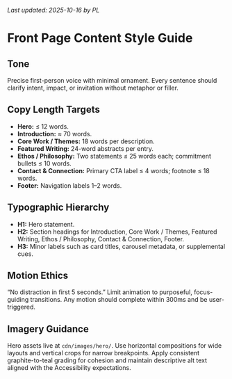 _Last updated: 2025-10-16 by PL_

# Front Page Content Style Guide

## Tone
Precise first-person voice with minimal ornament. Every sentence should clarify intent, impact, or invitation without metaphor or filler.

## Copy Length Targets
- **Hero:** ≤ 12 words.
- **Introduction:** ≈ 70 words.
- **Core Work / Themes:** 18 words per description.
- **Featured Writing:** 24-word abstracts per entry.
- **Ethos / Philosophy:** Two statements ≤ 25 words each; commitment bullets ≤ 10 words.
- **Contact & Connection:** Primary CTA label ≤ 4 words; footnote ≤ 18 words.
- **Footer:** Navigation labels 1–2 words.

## Typographic Hierarchy
- **H1:** Hero statement.
- **H2:** Section headings for Introduction, Core Work / Themes, Featured Writing, Ethos / Philosophy, Contact & Connection, Footer.
- **H3:** Minor labels such as card titles, carousel metadata, or supplemental cues.

## Motion Ethics
“No distraction in first 5 seconds.” Limit animation to purposeful, focus-guiding transitions. Any motion should complete within 300ms and be user-triggered.

## Imagery Guidance
Hero assets live at `cdn/images/hero/`. Use horizontal compositions for wide layouts and vertical crops for narrow breakpoints. Apply consistent graphite-to-teal grading for cohesion and maintain descriptive alt text aligned with the Accessibility expectations.
